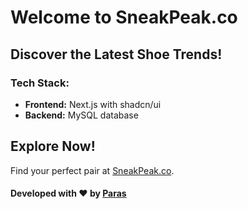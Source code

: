 # Welcome to SneakPeak.co

## Discover the Latest Shoe Trends!

### Tech Stack:
- **Frontend:** Next.js with shadcn/ui
- **Backend:** MySQL database

## Explore Now!
Find your perfect pair at [SneakPeak.co](https://sneakpeak-co.vercel.app/).

#### Developed with ❤️ by [Paras](https://www.linkedin.com/in/paras-verma-116bb0212)
